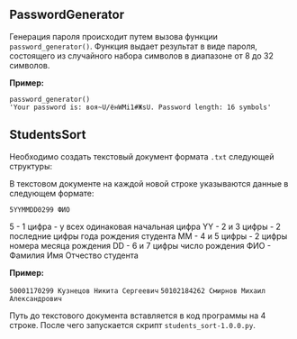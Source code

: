 ## PasswordGenerator

Генерация пароля происходит путем вызова функции `password_generator()`. 
Функция выдает результат в виде пароля, состоящего из случайного набора символов в диапазоне от 8 до 32 символов.

**Пример:**

```python=
password_generator()
'Your password is: воя~U/ёнWМi1#ЖsU. Password length: 16 symbols'
```
## StudentsSort

Необходимо создать текстовый документ формата `.txt` следующей структуры:

В текстовом документе на каждой новой строке указываются данные в следующем формате:

`5YYMMDD0299 ФИО`

5 - 1 цифра - у всех одинаковая начальная цифра
YY - 2 и 3 цифры - 2 последние цифры года рождения студента
MM - 4 и 5 цифры - 2 цифры номера месяца рождения
DD - 6 и 7 цифры число рождения
ФИО - Фамилия Имя Отчество студента

**Пример:**

`50001170299 Кузнецов Никита Сергеевич`
`50102184262 Смирнов Михаил Александрович`

Путь до текстового документа вставляется в код программы на 4 строке. После чего запускается скрипт `students_sort-1.0.0.py`.
